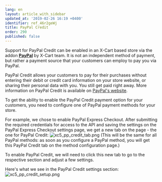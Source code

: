 ```yaml
---
lang: en
layout: article_with_sidebar
updated_at: '2019-02-26 16:19 +0400'
identifier: ref_46r2geWj
title: PayPal Credit
order: 290
published: false
---
```

Support for PayPal Credit can be enabled in an X-Cart based store via the addon **[PayPal](https://market.x-cart.com/addons/paypal.html "PayPal addon")** by X-Cart team. It is not an independent method of payment, but rather a payment source that your customers can employ to pay you via PayPal.  

PayPal Credit allows your customers to pay for their purchases without entering their debit or credit card information on your store website, or sharing their personal data with you. You still get paid right away. 
More information on PayPal Credit is available on [PayPal's website](https://www.paypal.com/us/webapps/mpp/paypal-credit).

To get the ability to enable the PayPal Credit payment option for your customers, you need to configure one of PayPal payment methods for your store.

For example, we chose to enable PayPal Express Checkout. After submitting the required credentials for access to the API and saving the settings on the PayPal Express Checkout settings page, we get a new tab on the page - the one for PayPal Credit:
![xc5_pp_credit_tab.png]({{site.baseurl}}/attachments/ref_46r2geWj/xc5_pp_credit_tab.png)
(This will be the same for all PayPal methods: as soon as you configure a PayPal method, you will get this PayPal Credit tab on the method configuration page.)

To enable PayPal Credit, we will need to click this new tab to go to the respective section and adjust a few settings.

Here's what we see in the PayPal Credit settings section:
![xc5_pp_credit_setup.png]({{site.baseurl}}/attachments/ref_46r2geWj/xc5_pp_credit_setup.png)



